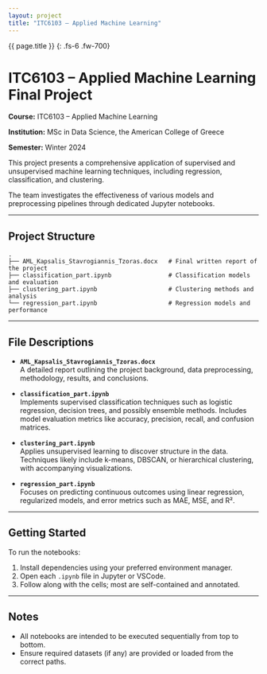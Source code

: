 ```yaml
---
layout: project
title: "ITC6103 – Applied Machine Learning"
---
```


{{ page.title }}
{: .fs-6 .fw-700}



# ITC6103 – Applied Machine Learning Final Project

**Course:** ITC6103 – Applied Machine Learning  

**Institution:** MSc in Data Science, the American College of Greece

**Semester:** Winter 2024

This project presents a comprehensive application of supervised and unsupervised machine learning techniques, including regression, classification, and clustering. 

The team investigates the effectiveness of various models and preprocessing pipelines through dedicated Jupyter notebooks.

---

## Project Structure

```
.
├── AML_Kapsalis_Stavrogiannis_Tzoras.docx   # Final written report of the project
├── classification_part.ipynb                # Classification models and evaluation
├── clustering_part.ipynb                    # Clustering methods and analysis
└── regression_part.ipynb                    # Regression models and performance
```

---

## File Descriptions

- **`AML_Kapsalis_Stavrogiannis_Tzoras.docx`**  
  A detailed report outlining the project background, data preprocessing, methodology, results, and conclusions.

- **`classification_part.ipynb`**  
  Implements supervised classification techniques such as logistic regression, decision trees, and possibly ensemble methods. Includes model evaluation metrics like accuracy, precision, recall, and confusion matrices.

- **`clustering_part.ipynb`**  
  Applies unsupervised learning to discover structure in the data. Techniques likely include k-means, DBSCAN, or hierarchical clustering, with accompanying visualizations.

- **`regression_part.ipynb`**  
  Focuses on predicting continuous outcomes using linear regression, regularized models, and error metrics such as MAE, MSE, and R².

---

## Getting Started

To run the notebooks:

1. Install dependencies using your preferred environment manager.
2. Open each `.ipynb` file in Jupyter or VSCode.
3. Follow along with the cells; most are self-contained and annotated.

---

## Notes

- All notebooks are intended to be executed sequentially from top to bottom.
- Ensure required datasets (if any) are provided or loaded from the correct paths.
